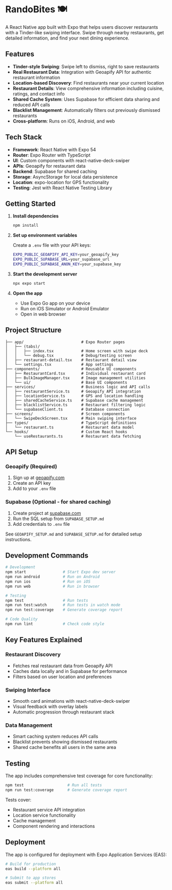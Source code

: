 # RandoBites 🍽️

A React Native app built with Expo that helps users discover restaurants with a Tinder-like swiping interface. Swipe through nearby restaurants, get detailed information, and find your next dining experience.

## Features

- **Tinder-style Swiping**: Swipe left to dismiss, right to save restaurants
- **Real Restaurant Data**: Integration with Geoapify API for authentic restaurant information
- **Location-based Discovery**: Find restaurants near your current location
- **Restaurant Details**: View comprehensive information including cuisine, ratings, and contact info
- **Shared Cache System**: Uses Supabase for efficient data sharing and reduced API calls
- **Blacklist Management**: Automatically filters out previously dismissed restaurants
- **Cross-platform**: Runs on iOS, Android, and web

## Tech Stack

- **Framework**: React Native with Expo 54
- **Router**: Expo Router with TypeScript
- **UI**: Custom components with react-native-deck-swiper
- **APIs**: Geoapify for restaurant data
- **Backend**: Supabase for shared caching
- **Storage**: AsyncStorage for local data persistence
- **Location**: expo-location for GPS functionality
- **Testing**: Jest with React Native Testing Library

## Getting Started

1. **Install dependencies**

   ```bash
   npm install
   ```

2. **Set up environment variables**

   Create a `.env` file with your API keys:

   ```bash
   EXPO_PUBLIC_GEOAPIFY_API_KEY=your_geoapify_key
   EXPO_PUBLIC_SUPABASE_URL=your_supabase_url
   EXPO_PUBLIC_SUPABASE_ANON_KEY=your_supabase_key
   ```

3. **Start the development server**

   ```bash
   npx expo start
   ```

4. **Open the app**
   - Use Expo Go app on your device
   - Run on iOS Simulator or Android Emulator
   - Open in web browser

## Project Structure

```
├── app/                         # Expo Router pages
│   ├── (tabs)/
│   │   ├── index.tsx            # Home screen with swipe deck
│   │   └── debug.tsx            # Debug/testing screen
│   ├── restaurant-detail.tsx    # Restaurant detail view
│   └── settings.tsx             # App settings
├── components/                  # Reusable UI components
│   ├── RestaurantCard.tsx       # Individual restaurant card
│   ├── BulkImageManager.tsx     # Image management utilities
│   └── ui/                      # Base UI components
├── services/                    # Business logic and API calls
│   ├── restaurantService.ts     # Geoapify API integration
│   ├── locationService.ts       # GPS and location handling
│   ├── sharedCacheService.ts    # Supabase cache management
│   ├── blacklistService.ts      # Restaurant filtering logic
│   └── supabaseClient.ts        # Database connection
├── screens/                     # Screen components
│   └── SwipeDeckScreen.tsx      # Main swiping interface
├── types/                       # TypeScript definitions
│   └── restaurant.ts            # Restaurant data model
└── hooks/                       # Custom React hooks
    └── useRestaurants.ts        # Restaurant data fetching
```

## API Setup

### Geoapify (Required)

1. Sign up at [geoapify.com](https://geoapify.com)
2. Create an API key
3. Add to your `.env` file

### Supabase (Optional - for shared caching)

1. Create project at [supabase.com](https://supabase.com)
2. Run the SQL setup from `SUPABASE_SETUP.md`
3. Add credentials to `.env` file

See `GEOAPIFY_SETUP.md` and `SUPABASE_SETUP.md` for detailed setup instructions.

## Development Commands

```bash
# Development
npm start                # Start Expo dev server
npm run android          # Run on Android
npm run ios              # Run on iOS
npm run web              # Run in browser

# Testing
npm test                 # Run tests
npm run test:watch       # Run tests in watch mode
npm run test:coverage    # Generate coverage report

# Code Quality
npm run lint             # Check code style
```

## Key Features Explained

### Restaurant Discovery

- Fetches real restaurant data from Geoapify API
- Caches data locally and in Supabase for performance
- Filters based on user location and preferences

### Swiping Interface

- Smooth card animations with react-native-deck-swiper
- Visual feedback with overlay labels
- Automatic progression through restaurant stack

### Data Management

- Smart caching system reduces API calls
- Blacklist prevents showing dismissed restaurants
- Shared cache benefits all users in the same area

## Testing

The app includes comprehensive test coverage for core functionality:

```bash
npm test                   # Run all tests
npm run test:coverage      # Generate coverage report
```

Tests cover:

- Restaurant service API integration
- Location service functionality
- Cache management
- Component rendering and interactions

## Deployment

The app is configured for deployment with Expo Application Services (EAS):

```bash
# Build for production
eas build --platform all

# Submit to app stores
eas submit --platform all
```

